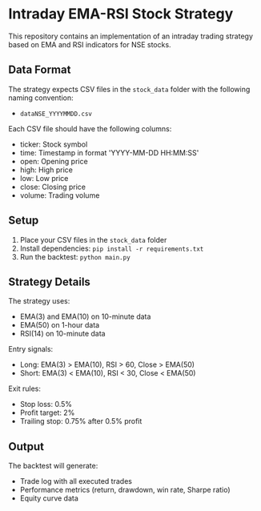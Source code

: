 # Intraday EMA-RSI Stock Strategy

This repository contains an implementation of an intraday trading strategy based on EMA and RSI indicators for NSE stocks.

## Data Format

The strategy expects CSV files in the `stock_data` folder with the following naming convention:
- `dataNSE_YYYYMMDD.csv`

Each CSV file should have the following columns:
- ticker: Stock symbol
- time: Timestamp in format 'YYYY-MM-DD HH:MM:SS'
- open: Opening price
- high: High price
- low: Low price
- close: Closing price
- volume: Trading volume

## Setup

1. Place your CSV files in the `stock_data` folder
2. Install dependencies: `pip install -r requirements.txt`
3. Run the backtest: `python main.py`

## Strategy Details

The strategy uses:
- EMA(3) and EMA(10) on 10-minute data
- EMA(50) on 1-hour data
- RSI(14) on 10-minute data

Entry signals:
- Long: EMA(3) > EMA(10), RSI > 60, Close > EMA(50)
- Short: EMA(3) < EMA(10), RSI < 30, Close < EMA(50)

Exit rules:
- Stop loss: 0.5%
- Profit target: 2%
- Trailing stop: 0.75% after 0.5% profit

## Output

The backtest will generate:
- Trade log with all executed trades
- Performance metrics (return, drawdown, win rate, Sharpe ratio)
- Equity curve data